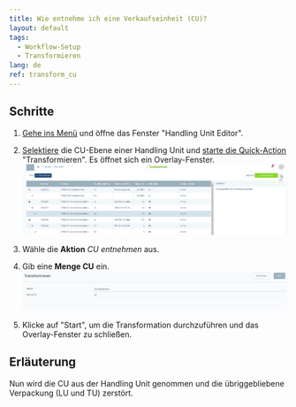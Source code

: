 ```yaml
---
title: Wie entnehme ich eine Verkaufseinheit (CU)?
layout: default
tags:
  - Workflow-Setup
  - Transformieren
lang: de
ref: transform_cu
---
```


## Schritte
1. [Gehe ins Menü](Menu) und öffne das Fenster "Handling Unit Editor".
1. [Selektiere](AuswahlBelege) die CU-Ebene einer Handling Unit und [starte die Quick-Action](AktionStarten#quick-actions) "Transformieren". Es öffnet sich ein Overlay-Fenster.<br>
![](assets/Transformieren-3dbf1.png)

1. Wähle die **Aktion** *CU entnehmen* aus.
1. Gib eine **Menge CU** ein.<br>
![](assets/Transformieren-5d22f.png)

1. Klicke auf "Start", um die Transformation durchzuführen und das Overlay-Fenster zu schließen.

## Erläuterung
Nun wird die CU aus der Handling Unit genommen und die übriggebliebene Verpackung (LU und TU) zerstört.
